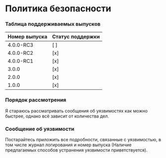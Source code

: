 # Политика безопасности

### Таблица поддерживаемых выпусков

| Номер выпуска | Статус поддержки |
|---------------|------------------|
| 4.0.0-RC3     | [ ]              |
| 4.0.0-RC2     | [x]              |
| 4.0.0-RC1     | [x]              |
| 3.0.0         | [x]              |
| 2.0.0         | [x]              |
| 1.0.0         | [x]              |

### Порядок рассмотрения

Я стараюсь рассматривать сообщения об уязвимостях как можно быстрее, однако всё зависит от количества дел.

### Сообщение об уязвимости

Постарайтесь приложить все подробности, связанные с уязвимостью, в том числе журнал логирования и номер выпуска (Наличие
предлагаемых способов устранения уязвимости приветствуется).
